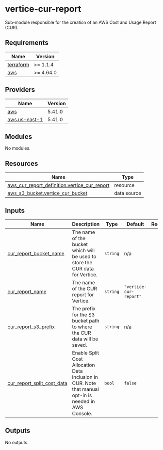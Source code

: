 # vertice-cur-report

Sub-module responsible for the creation of an AWS Cost and Usage Report (CUR).

<!-- BEGIN_TF_DOCS -->
## Requirements

| Name | Version |
|------|---------|
| <a name="requirement_terraform"></a> [terraform](#requirement\_terraform) | >= 1.1.4 |
| <a name="requirement_aws"></a> [aws](#requirement\_aws) | >= 4.64.0 |

## Providers

| Name | Version |
|------|---------|
| <a name="provider_aws"></a> [aws](#provider\_aws) | 5.41.0 |
| <a name="provider_aws.us-east-1"></a> [aws.us-east-1](#provider\_aws.us-east-1) | 5.41.0 |

## Modules

No modules.

## Resources

| Name | Type |
|------|------|
| [aws_cur_report_definition.vertice_cur_report](https://registry.terraform.io/providers/hashicorp/aws/latest/docs/resources/cur_report_definition) | resource |
| [aws_s3_bucket.vertice_cur_bucket](https://registry.terraform.io/providers/hashicorp/aws/latest/docs/data-sources/s3_bucket) | data source |

## Inputs

| Name | Description | Type | Default | Required |
|------|-------------|------|---------|:--------:|
| <a name="input_cur_report_bucket_name"></a> [cur\_report\_bucket\_name](#input\_cur\_report\_bucket\_name) | The name of the bucket which will be used to store the CUR data for Vertice. | `string` | n/a | yes |
| <a name="input_cur_report_name"></a> [cur\_report\_name](#input\_cur\_report\_name) | The name of the CUR report for Vertice. | `string` | `"vertice-cur-report"` | no |
| <a name="input_cur_report_s3_prefix"></a> [cur\_report\_s3\_prefix](#input\_cur\_report\_s3\_prefix) | The prefix for the S3 bucket path to where the CUR data will be saved. | `string` | n/a | yes |
| <a name="input_cur_report_split_cost_data"></a> [cur\_report\_split\_cost\_data](#input\_cur\_report\_split\_cost\_data) | Enable Split Cost Allocation Data inclusion in CUR. Note that manual opt-in is needed in AWS Console. | `bool` | `false` | no |

## Outputs

No outputs.
<!-- END_TF_DOCS -->
